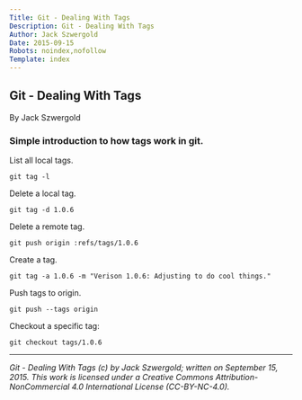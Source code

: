 ```yaml
---
Title: Git - Dealing With Tags
Description: Git - Dealing With Tags
Author: Jack Szwergold
Date: 2015-09-15
Robots: noindex,nofollow
Template: index
---
```


## Git - Dealing With Tags

By Jack Szwergold

### Simple introduction to how tags work in git.

List all local tags.

    git tag -l

Delete a local tag.

    git tag -d 1.0.6

Delete a remote tag.

    git push origin :refs/tags/1.0.6

Create a tag.

    git tag -a 1.0.6 -m "Verison 1.0.6: Adjusting to do cool things."

Push tags to origin.

    git push --tags origin

Checkout a specific tag:

    git checkout tags/1.0.6

***

*Git - Dealing With Tags (c) by Jack Szwergold; written on September 15, 2015. This work is licensed under a Creative Commons Attribution-NonCommercial 4.0 International License (CC-BY-NC-4.0).*